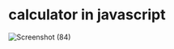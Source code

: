 # calculator in javascript 
![Screenshot (84)](https://github.com/Aashif10/Calculator-in-javascript/assets/163505856/3cadab7c-28bc-46ad-bd89-50d8f8e6e0b9)
